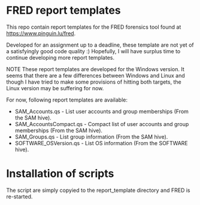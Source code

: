 # FRED report templates
This repo contain report templates for the FRED forensics tool found at https://www.pinguin.lu/fred.

Developed for an assignment up to a deadline, these template are not yet of a satisfyingly good code quality :)
Hopefully, I will have surplus time to continue developing more report templates.

NOTE These report templates are developed for the Windows version. It seems that there are a few differences between Windows and Linux and though I have tried to make some provisions of hitting both targets, the Linux version may be suffering for now.

For now, following report templates are available:

- SAM_Accounts.qs - List user accounts and group memberships (From the SAM hive).
- SAM_AccountsCompact.qs - Compact list of user accounts and group memberships (From the SAM hive).
- SAM_Groups.qs - List group information (From the SAM hive).
- SOFTWARE_OSVersion.qs - List OS information (From the SOFTWARE hive).

# Installation of scripts
The script are simply copyied to the report_template directory and FRED is re-started.
